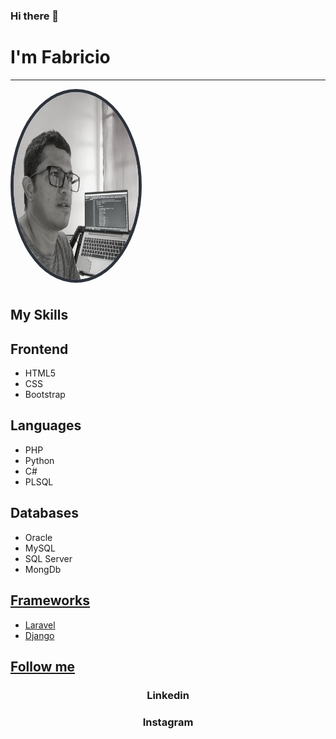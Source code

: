 ### Hi there 👋

<!--header-->
<a href="https://www.linkedin.com/in/fabricio-galarza-7bb174b9/" style="text-align:center; text-decoration:none"><h1> I'm Fabricio</h1></a>
<hr>
<img src="FGalarzaDev.jpeg" alt="Fabricio Galarza" width="200" height="300" style="border-radius:50%; border:5px solid rgb(45,50,59); margin-bottom:7px;">
<h2>My Skills</h2>
<h2>Frontend</h2>
<ul>
<li>
HTML5
</li>
<li>
CSS
</li>
<li>
Bootstrap
</li>
</ul>
<h2>Languages</h2>
<ul>
<li>
PHP
</li>
<li>
Python
</li>
<li>
C#
</li>
<li>
PLSQL
</li>
</ul>
<h2>Databases</h2>
<ul>
<li>
Oracle
</li>
<li>
MySQL
</li>
<li>
SQL Server
</li>
<li>
MongDb
</li>
</ul>
<a href="https://www.postgresql.org" target="_blank" rel="noreferrer">
<h2>Frameworks</h2>
<ul>
<li>
Laravel
</li>
<li>
Django
</ul>
<h2>Follow me</h2>
<a href="[https://www.linkedin.com/in/fabricio-galarza-7bb174b9/](https://www.linkedin.com/in/fabricio-galarza-7bb174b9/)" style="text-align:center; text-decoration:none"><h3>Linkedin</h3></a>
<a href="[https://www.linkedin.com/in/fabricio-galarza-7bb174b9/](https://www.instagram.com/fachogp?igsh=OXA0dGdqdTk5OHQ=)" style="text-align:center; text-decoration:none"><h3>Instagram</h3></a>








